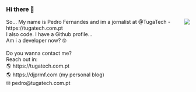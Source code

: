 ### Hi there 👋

<img align="right" src="https://github.githubassets.com/images/mona-whisper.gif"/>
So... My name is Pedro Fernandes and im a jornalist at @TugaTech - https://tugatech.com.pt
<br/>
I also code. I have a Github profile... <br/>
Am i a developer now? 🤓
<br/><br/>
Do you wanna contact me?<br/>
Reach out in: <br/>
🌎 https://tugatech.com.pt <br/>
🌎 https://djprmf.com (my personal blog)<br/>
✉ pedro@tugatech.com.pt <br/>



